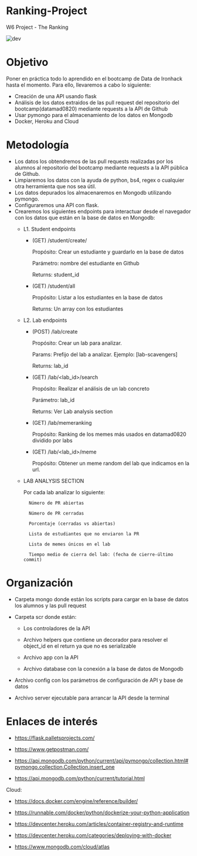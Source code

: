 # Ranking-Project
W6 Project - The Ranking

![dev](https://user-images.githubusercontent.com/61025562/94283464-f0266e00-ff48-11ea-9031-ce1741db7fbb.png)

# Objetivo

Poner en práctica todo lo aprendido en el bootcamp de Data de Ironhack hasta el momento. Para ello, llevaremos a cabo lo siguiente:

- Creación de una API usando flask
- Análisis de los datos extraidos de las pull request del repositorio del bootcamp(datamad0820) mediante requests a la API de Github
- Usar pymongo para el almacenamiento de los datos en Mongodb
- Docker, Heroku and Cloud

# Metodología

- Los datos los obtendremos de las pull requests realizadas por los alumnos al repositorio del bootcamp mediante requests a la API pública de Github.
- Limpiaremos los datos con la ayuda de python, bs4, regex o cualquier otra herramienta que nos sea útil.
- Los datos depurados los almacenaremos en Mongodb utilizando pymongo.
- Configuraremos una API con flask.
- Crearemos los siguientes endpoints para interactuar desde el navegador con los datos que están en la base de datos en Mongodb:
    - L1. Student endpoints
        - (GET) /student/create/<studentname>

            Propósito: Crear un estudiante y guardarlo en la base de datos

            Parámetro: nombre del estudiante en Github

            Returns: student_id

        - (GET) /student/all

            Propósito: Listar a los estudiantes en la base de datos

            Returns: Un array con los estudiantes

    - L2. Lab endpoints

        - (POST) /lab/create

            Propósito: Crear un lab para analizar.

            Params: Prefijo del lab a analizar. Ejemplo: [lab-scavengers]

            Returns: lab_id

        - (GET) /lab/<lab_id>/search

            Propósito: Realizar el análisis de un lab concreto

            Parámetro: lab_id

            Returns: Ver Lab analysis section

        - (GET) /lab/memeranking

            Propósito: Ranking de los memes más usados en datamad0820 dividido por labs

        - (GET) /lab/<lab_id>/meme

            Propósito: Obtener un meme random del lab que indicamos en la url.

    - LAB ANALYSIS SECTION

        Por cada lab analizar lo siguiente:

            Número de PR abiertas

            Número de PR cerradas

            Porcentaje (cerradas vs abiertas)

            Lista de estudiantes que no enviaron la PR

            Lista de memes únicos en el lab

            Tiempo medio de cierra del lab: (fecha de cierre-último commit)

# Organización

- Carpeta mongo donde están los scripts para cargar en la base de datos los alumnos y las pull request

- Carpeta scr donde están:
 
    - Los controladores de la API

    - Archivo helpers que contiene un decorador para resolver el object_id en el return ya que no es serializable

    - Archivo app con la API

    - Archivo database con la conexión a la base de datos de Mongodb

- Archivo config con los parámetros de configuración de API y base de datos

- Archivo server ejecutable para arrancar la API desde la terminal

# Enlaces de interés

- https://flask.palletsprojects.com/

- https://www.getpostman.com/

- https://api.mongodb.com/python/current/api/pymongo/collection.html#pymongo.collection.Collection.insert_one

- https://api.mongodb.com/python/current/tutorial.html

Cloud:

- https://docs.docker.com/engine/reference/builder/

- https://runnable.com/docker/python/dockerize-your-python-application

- https://devcenter.heroku.com/articles/container-registry-and-runtime

- https://devcenter.heroku.com/categories/deploying-with-docker

- https://www.mongodb.com/cloud/atlas
